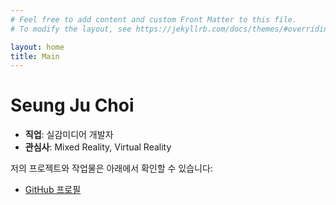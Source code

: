 ```yaml
---
# Feel free to add content and custom Front Matter to this file.
# To modify the layout, see https://jekyllrb.com/docs/themes/#overriding-theme-defaults

layout: home
title: Main
---
```


# Seung Ju Choi

- **직업**: 실감미디어 개발자
- **관심사**: Mixed Reality, Virtual Reality

저의 프로젝트와 작업물은 아래에서 확인할 수 있습니다:

- [GitHub 프로필](https://github.com/FlightFly98)